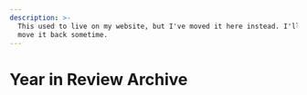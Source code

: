 ```yaml
---
description: >-
  This used to live on my website, but I've moved it here instead. I'll probably
  move it back sometime.
---
```


# Year in Review Archive

